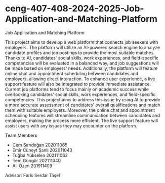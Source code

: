 # ceng-407-408-2024-2025-Job-Application-and-Matching-Platform
Job Application and Matching Platform

This project aims to develop a web platform that connects job seekers with employers. The platform will utilize an AI-powered search engine to analyze candidate profiles and job postings to provide the most suitable matches. Thanks to AI, candidates' social skills, work experiences, and field-specific competencies will be evaluated in a balanced way, and job suggestions will be made based on employers' needs. Additionally, the platform will feature online chat and appointment scheduling between candidates and employers, allowing direct interaction. To enhance user experience, a live support feature will also be integrated to provide immediate assistance. Current job platforms tend to focus mainly on academic success while overlooking candidates' social skills, work experiences, and field-specific competencies. This project aims to address this issue by using AI to provide a more accurate assessment of candidates' overall qualifications and match them with suitable employers. Moreover, the online chat and appointment scheduling features will streamline communication between candidates and employers, making the process more efficient. The live support feature will assist users with any issues they may encounter on the platform.

Team Members 

* Cem Sarıdoğan 202011065 
* Emir Cüneyt Şanlı 202011043 
* Tuğba Yükselen 202111062 
* İrem Güngör 202111040 
* Ali Özen 201911409


Advisor:
Faris Serdar Taşel
